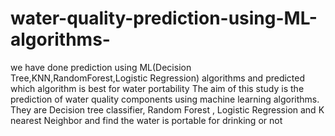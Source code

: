 # water-quality-prediction-using-ML-algorithms-
we have done prediction using ML(Decision Tree,KNN,RandomForest,Logistic Regression) algorithms and predicted which algorithm is best for water portability
The aim of this study is the prediction of water quality components using machine learning algorithms. They are Decision tree classifier, Random Forest , Logistic Regression and K nearest Neighbor and find the water is portable for drinking or not
